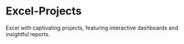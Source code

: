 # Excel-Projects
Excel with captivating projects, featuring interactive dashboards and insightful reports.
